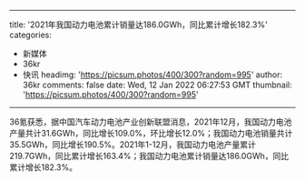 
---
title: '2021年我国动力电池累计销量达186.0GWh，同比累计增长182.3%'
categories: 
 - 新媒体
 - 36kr
 - 快讯
headimg: 'https://picsum.photos/400/300?random=995'
author: 36kr
comments: false
date: Wed, 12 Jan 2022 06:27:53 GMT
thumbnail: 'https://picsum.photos/400/300?random=995'
---

<div>   
36氪获悉，据中国汽车动力电池产业创新联盟消息，2021年12月，我国动力电池产量共计31.6GWh，同比增长109.0%，环比增长12.0%；我国动力电池销量共计35.5GWh，同比增长190.5%。2021年1-12月，我国动力电池产量累计219.7GWh，同比累计增长163.4%；我国动力电池累计销量达186.0GWh，同比累计增长182.3%。  
</div>
            
